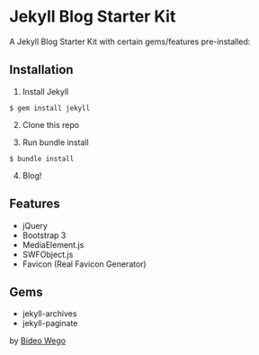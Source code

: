 # Jekyll Blog Starter Kit

A Jekyll Blog Starter Kit with certain gems/features pre-installed:

## Installation

1. Install Jekyll

```shell
$ gem install jekyll
```
2. Clone this repo

3. Run bundle install

```shell
$ bundle install
```

4. Blog!

## Features

- jQuery
- Bootstrap 3
- MediaElement.js
- SWFObject.js
- Favicon (Real Favicon Generator)

## Gems

- jekyll-archives
- jekyll-paginate

by [Bideo Wego](https://github.com/BideoWego)
